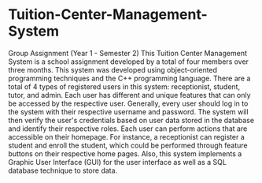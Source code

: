 # Tuition-Center-Management-System
Group Assignment (Year 1 - Semester 2)
This Tuition Center Management System is a school assignment developed by a total of four members over three months.
This system was developed using object-oriented programming techniques and the C++ programming language.
There are a total of 4 types of registered users in this system: receptionist, student, tutor, and admin. 
Each user has different and unique features that can only be accessed by the respective user.
Generally, every user should log in to the system with their respective username and password.
The system will then verify the user's credentials based on user data stored in the database and identify their respective roles.
Each user can perform actions that are accessible on their homepage. For instance, a receptionist can register a student and enroll the student, which could be performed through feature buttons on their respective home pages.
Also, this system implements a Graphic User Interface (GUI) for the user interface as well as a SQL database technique to store data.
